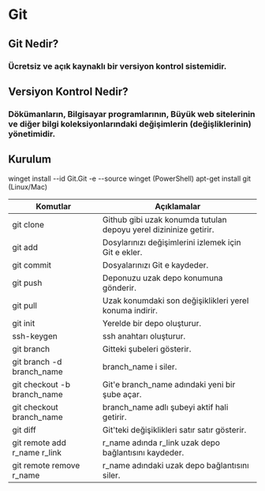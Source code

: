 # Git 

## Git Nedir?
### Ücretsiz ve açık kaynaklı bir versiyon kontrol sistemidir.

## Versiyon Kontrol Nedir?
### Dökümanların, Bilgisayar programlarının, Büyük web sitelerinin ve diğer bilgi koleksiyonlarındaki değişimlerin (değişliklerinin) yönetimidir.

## Kurulum
winget install --id Git.Git -e --source winget (PowerShell)
apt-get install git (Linux/Mac)

| Komutlar | Açıklamalar |
| --- | --- |
| git clone | Github gibi uzak konumda tutulan depoyu yerel dizininize getirir. |
| git add | Dosylarınızı değişimlerini izlemek için Git e ekler. |
| git commit | Dosyalarınızı Git e kaydeder. |
| git push | Deponuzu uzak depo konumuna gönderir. | 
| git pull | Uzak konumdaki son değişiklikleri yerel konuma indirir. |
| git init | Yerelde bir depo oluşturur. |
| ssh-keygen | ssh anahtarı oluşturur.|
| git branch | Gitteki şubeleri gösterir. |
| git branch -d branch_name | branch_name i siler. |
| git checkout -b branch_name | Git'e branch_name adındaki yeni bir şube açar. |
| git checkout branch_name | branch_name adlı şubeyi aktif hali getirir. |
| git diff | Git'teki değişiklikleri satır satır gösterir. |
| git remote add r_name r_link | r_name adında r_link uzak depo bağlantısını kaydeder. |
| git remote remove r_name | r_name adındaki uzak depo bağlantısını siler. |

